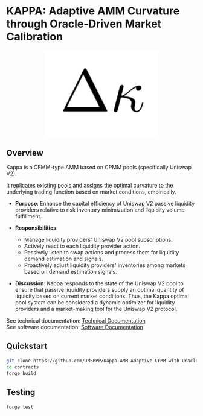 # KAPPA: Adaptive AMM Curvature through Oracle-Driven Market Calibration

<p align="center">
  <img src="docs/images/kappa logo.png" alt="Description" width="300"/>
</p>

## Overview

Kappa is a CFMM-type AMM based on CPMM pools (specifically Uniswap V2).

It replicates existing pools and assigns the optimal curvature to the underlying trading function based on market conditions, empirically.

- **Purpose**: Enhance the capital efficiency of Uniswap V2 passive liquidity providers relative to risk inventory minimization and liquidity volume fulfillment.
- **Responsibilities**:
  - Manage liquidity providers' Uniswap V2 pool subscriptions.
  - Actively react to each liquidity provider action.
  - Passively listen to swap actions and process them for liquidity demand estimation and signals.
  - Proactively adjust liquidity providers' inventories among markets based on demand estimation signals.

- **Discussion**: Kappa responds to the state of the Uniswap V2 pool to ensure that passive liquidity providers supply an optimal quantity of liquidity based on current market conditions. Thus, the Kappa optimal pool system can be considered a dynamic optimizer for liquidity providers and a market-making tool for the Uniswap V2 protocol.

See technical documentation: [Technical Documentation](https://drive.google.com/file/d/1myh-z2kM6JcR-JftVUKVxErVNJtpqPBr/view?usp=sharing)  
See software documentation: [Software Documentation](https://github.com/JMSBPP/Kappa-AMM-Adaptive-CFMM-with-Oracle-Based-Curvature-Adjustment/tree/main/docs)

## Quickstart

```bash
git clone https://github.com/JMSBPP/Kappa-AMM-Adaptive-CFMM-with-Oracle-Based-Curvature-Adjustment.git
cd contracts
forge build
```

## Testing

```git
forge test
```



